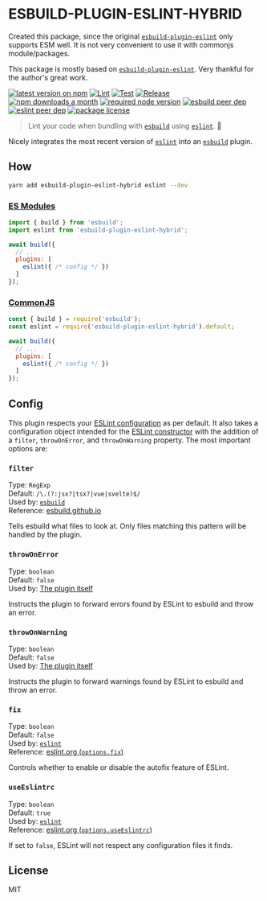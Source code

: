 # ESBUILD-PLUGIN-ESLINT-HYBRID

Created this package, since the original [`esbuild-plugin-eslint`](https://github.com/robinloeffel/esbuild-plugin-eslint) only supports ESM well. It is not very convenient to use it with commonjs module/packages.

This package is mostly based on [`esbuild-plugin-eslint`](https://github.com/robinloeffel/esbuild-plugin-eslint). Very thankful for the author's great work.

[![latest version on npm](https://img.shields.io/npm/v/esbuild-plugin-eslint-hybrid)](https://www.npmjs.com/package/esbuild-plugin-eslint-hybrid)
[![Lint](https://github.com/hsuehic/esbuild-plugin-eslint-hybrid/actions/workflows/lint.yaml/badge.svg)](https://github.com/hsuehic/esbuild-plugin-eslint-hybrid/actions/workflows/lint.yaml/badge.svg?branch=main)
[![Test](https://github.com/hsuehic/esbuild-plugin-eslint-hybrid/actions/workflows/test.yaml/badge.svg)](https://github.com/hsuehic/esbuild-plugin-eslint-hybrid/actions/workflows/lint.yaml/test.svg?branch=main)
[![Release](https://github.com/hsuehic/esbuild-plugin-eslint-hybrid/actions/workflows/release.yaml/badge.svg)](https://github.com/hsuehic/esbuild-plugin-eslint-hybrid/actions/workflows/release.yaml/test.svg?branch=main)
[![npm downloads a month](https://img.shields.io/npm/dm/esbuild-plugin-eslint-hybrid)](https://www.npmjs.com/package/esbuild-plugin-eslint-hybrid)
[![required node version](https://img.shields.io/node/v/esbuild-plugin-eslint-hybrid)](https://github.com/nodejs/Release)
[![esbuild peer dep](https://img.shields.io/npm/dependency-version/esbuild-plugin-eslint-hybrid/peer/esbuild?label=esbuild%20peer%20dep)](https://github.com/evanw/esbuild)
[![eslint peer dep](https://img.shields.io/npm/dependency-version/esbuild-plugin-eslint-hybrid/peer/eslint?label=eslint%20peer%20dep)](https://github.com/eslint/eslint)
[![package license](https://img.shields.io/npm/l/esbuild-plugin-eslint-hybrid)](license)

> Lint your code when bundling with [`esbuild`](https://github.com/evanw/esbuild) using [`eslint`](https://github.com/eslint/eslint). 🧐

Nicely integrates the most recent version of [`eslint`](https://github.com/eslint/eslint) into an [`esbuild`](https://github.com/evanw/esbuild) plugin.

## How

```bash
yarn add esbuild-plugin-eslint-hybrid eslint --dev
```

### [ES Modules](https://nodejs.org/docs/latest-v16.x/api/esm.html)

```js
import { build } from 'esbuild';
import eslint from 'esbuild-plugin-eslint-hybrid';

await build({
  // ...
  plugins: [
    eslint({ /* config */ })
  ]
});
```

### [CommonJS](https://nodejs.org/docs/latest-v16.x/api/modules.html)

```js
const { build } = require('esbuild');
const eslint = require('esbuild-plugin-eslint-hybrid').default;

await build({
  // ...
  plugins: [
    eslint({ /* config */ })
  ]
});
```

## Config

This plugin respects your [ESLint configuration](https://eslint.org/docs/user-guide/configuring) as per default. It also takes a configuration object intended for the [ESLint constructor](https://eslint.org/docs/latest/developer-guide/nodejs-api#parameters) with the addition of a `filter`, `throwOnError`, and `throwOnWarning` property. The most important options are:

### `filter`

Type: `RegExp`<br>
Default: `/\.(?:jsx?|tsx?|vue|svelte)$/`<br>
Used by: [`esbuild`](https://github.com/evanw/esbuild)<br>
Reference: [esbuild.github.io](https://esbuild.github.io/plugins/#on-load-options)

Tells esbuild what files to look at. Only files matching this pattern will be handled by the plugin.

### `throwOnError`

Type: `boolean`<br>
Default: `false`<br>
Used by: [The plugin itself](https://github.com/robinloeffel/esbuild-plugin-eslint-hybrid)<br>

Instructs the plugin to forward errors found by ESLint to esbuild and throw an error.

### `throwOnWarning`

Type: `boolean`<br>
Default: `false`<br>
Used by: [The plugin itself](https://github.com/robinloeffel/esbuild-plugin-eslint-hybrid)<br>

Instructs the plugin to forward warnings found by ESLint to esbuild and throw an error.

### `fix`

Type: `boolean`<br>
Default: `false`<br>
Used by: [`eslint`](https://github.com/eslint/eslint)<br>
Reference: [eslint.org (`options.fix`)](https://eslint.org/docs/latest/developer-guide/nodejs-api#parameters)<br>

Controls whether to enable or disable the autofix feature of ESLint.

### `useEslintrc`

Type: `boolean`<br>
Default: `true`<br>
Used by: [`eslint`](https://github.com/eslint/eslint)<br>
Reference: [eslint.org (`options.useEslintrc`)](https://eslint.org/docs/latest/developer-guide/nodejs-api#parameters)<br>

If set to `false`, ESLint will not respect any configuration files it finds.

## License

MIT
